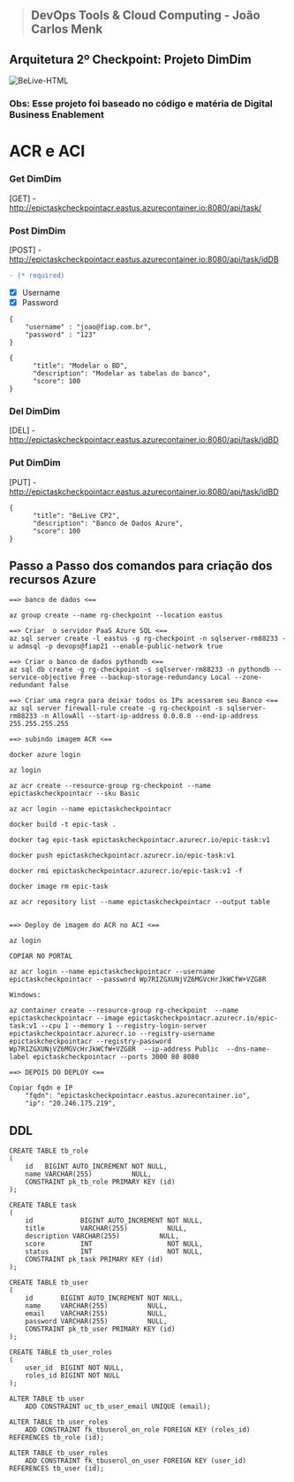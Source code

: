 > ## DevOps Tools & Cloud Computing - João Carlos Menk

## Arquitetura 2º Checkpoint: Projeto DimDim
<img align="center" alt="BeLive-HTML" src="https://i.imgur.com/5sSmpRf.png">

### Obs: Esse projeto foi baseado no código e matéria de Digital Business Enablement 

# ACR e ACI
### Get DimDim

[GET] - http://epictaskcheckpointacr.eastus.azurecontainer.io:8080/api/task/




### Post DimDim

[POST] - http://epictaskcheckpointacr.eastus.azurecontainer.io:8080/api/task/idDB

```diff
- (* required)
```
- [x] Username
- [x] Password

```
{
	"username" : "joao@fiap.com.br",
	"password" : "123"
}
```

```
{
      "title": "Modelar o BD",
      "description": "Modelar as tabelas do banco",
      "score": 100
}
```

### Del DimDim

[DEL] - http://epictaskcheckpointacr.eastus.azurecontainer.io:8080/api/task/idBD



### Put DimDim

[PUT] - http://epictaskcheckpointacr.eastus.azurecontainer.io:8080/api/task/idBD
```
{
      "title": "BeLive CP2",
      "description": "Banco de Dados Azure",
      "score": 100
}
```
## Passo a Passo dos comandos para criação dos recursos Azure

```
==> banco de dados <==

az group create --name rg-checkpoint --location eastus

```

```
==> Criar  o servidor PaaS Azure SQL <==
az sql server create -l eastus -g rg-checkpoint -n sqlserver-rm88233 -u admsql -p devops@fiap21 --enable-public-network true
```
```
==> Criar o banco de dados pythondb <==
az sql db create -g rg-checkpoint -s sqlserver-rm88233 -n pythondb --service-objective Free --backup-storage-redundancy Local --zone-redundant false
```

```
==> Criar uma regra para deixar todos os IPs acessarem seu Banco <==
az sql server firewall-rule create -g rg-checkpoint -s sqlserver-rm88233 -n AllowAll --start-ip-address 0.0.0.0 --end-ip-address 255.255.255.255
```
```
==> subindo imagem ACR <==

docker azure login

az login

az acr create --resource-group rg-checkpoint --name epictaskcheckpointacr --sku Basic

az acr login --name epictaskcheckpointacr

docker build -t epic-task .

docker tag epic-task epictaskcheckpointacr.azurecr.io/epic-task:v1

docker push epictaskcheckpointacr.azurecr.io/epic-task:v1

docker rmi epictaskcheckpointacr.azurecr.io/epic-task:v1 -f

docker image rm epic-task

az acr repository list --name epictaskcheckpointacr --output table
```

```

==> Deploy de imagem do ACR no ACI <==

az login

COPIAR NO PORTAL

az acr login --name epictaskcheckpointacr --username epictaskcheckpointacr --password Wp7RIZGXUNjVZ6MGVcHrJkWCfW+VZG8R

Windows: 

az container create --resource-group rg-checkpoint  --name epictaskcheckpointacr --image epictaskcheckpointacr.azurecr.io/epic-task:v1 --cpu 1 --memory 1 --registry-login-server  epictaskcheckpointacr.azurecr.io --registry-username epictaskcheckpointacr --registry-password Wp7RIZGXUNjVZ6MGVcHrJkWCfW+VZG8R  --ip-address Public  --dns-name-label epictaskcheckpointacr --ports 3000 80 8080

```


```
==> DEPOIS DO DEPLOY <==

Copiar fqdn e IP
    "fqdn": "epictaskcheckpointacr.eastus.azurecontainer.io",
    "ip": "20.246.175.219",

```





## DDL
```
CREATE TABLE tb_role
(
    id   BIGINT AUTO_INCREMENT NOT NULL,
    name VARCHAR(255)          NULL,
    CONSTRAINT pk_tb_role PRIMARY KEY (id)
);

CREATE TABLE task
(
    id            BIGINT AUTO_INCREMENT NOT NULL,
    title         VARCHAR(255)          NULL,
    description VARCHAR(255)          NULL,
    score         INT                   NOT NULL,
    status        INT                   NOT NULL,
    CONSTRAINT pk_task PRIMARY KEY (id)
);

CREATE TABLE tb_user
(
    id       BIGINT AUTO_INCREMENT NOT NULL,
    name     VARCHAR(255)          NULL,
    email    VARCHAR(255)          NULL,
    password VARCHAR(255)          NULL,
    CONSTRAINT pk_tb_user PRIMARY KEY (id)
);

CREATE TABLE tb_user_roles
(
    user_id  BIGINT NOT NULL,
    roles_id BIGINT NOT NULL
);

ALTER TABLE tb_user
    ADD CONSTRAINT uc_tb_user_email UNIQUE (email);

ALTER TABLE tb_user_roles
    ADD CONSTRAINT fk_tbuserol_on_role FOREIGN KEY (roles_id) REFERENCES tb_role (id);

ALTER TABLE tb_user_roles
    ADD CONSTRAINT fk_tbuserol_on_user FOREIGN KEY (user_id) REFERENCES tb_user (id);


```

